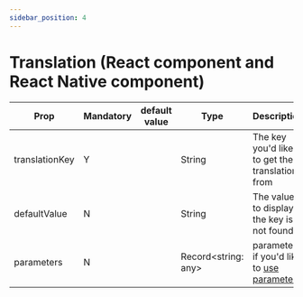 ```yaml
---
sidebar_position: 4
---
```


# Translation (React component and React Native component)

| Prop         | Mandatory | default value | Type   | Description                                             |
|--------------|-----------|---------------|--------|---------------------------------------------------------|
| translationKey | Y         |               | String | The key you'd like to get the translation from |
| defaultValue | N         |               | String | The value to display if the key is not found |
| parameters | N         |               | Record<string: any> | parameters if you'd like to [use parameters](/docs/usage/inject-values) |

